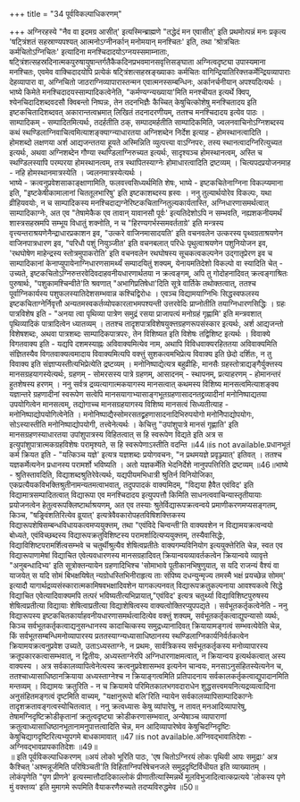 +++
title = "34 पूर्वविकल्पाधिकरणम्"

+++
अग्निरहस्ये "नैव वा इदमग्र आसीत्' इत्यस्मिन्ब्राह्मणे "तद्धेदं मन एवासीत्' इति प्रथमोत्पन्नं मनः प्रकृत्य 'षट्त्रिंशतं सहस्राण्यपश्यत् आत्मनोऽग्नीनर्कान् मनोमयान् मनश्चितः' इति, तथा 'श्रोत्रचितः कर्मचितोऽग्निचितः' इत्यादिना मनश्चिदादयोऽग्नयस्समाम्नाताः, षट्त्रिंशत्सहस्रदिनात्मकपुरुषायुषान्तर्गतैकैकदिनप्रभवमानसवृत्तिसङ्घाता अग्नित्वदृष्ट्या उपास्यमाना मनश्चितः, एवमेव वाक्चिदादयोपि प्रत्येकं षट्त्रिंशत्सहस्रङ्ख्याकाः कर्मचितः वागिन्द्रियातिरिक्त्तकर्मेन्द्रियव्यापाराः देहव्यापारा वा, अग्निचितो जाठराग्निव्यापारास्तन्मन एवात्मनस्सम्बन्धिनः, अर्कानर्चनीयान् अपश्यदित्यर्थः ।  
भाष्ये किमेते मनश्चिदादयस्साम्पादिकत्वेनेति, "कर्मण्यग्न्यख्याया'मिति मनश्चीयत इत्यर्थे क्विप्, श्येनचिदादिशब्दवदसौ क्विबन्तो निष्पन्नः, तेन तदनभिज्ञैः कैच्चित् केषुचित्कोशेषु मनश्चितादय इति इष्टकचितादिशब्दवत् अकारान्तत्वभ्रमात् लिखितं तदनादरणीयम्, ततश्च मनश्चिदादय इत्येव पाठः । साम्पादिकम् - सम्पादितमित्यर्थः, तदर्हतीति ठक्, सम्पादमर्हतीति साम्पादिकमिति, ज्वलनवाचिनोऽग्निशब्दस्य कथं स्थण्डिलाग्निवाचित्वमित्याशङ्क्याग्न्याधारतया अग्निशब्देन निर्देश इत्याह - होमस्थानत्वादिति । होमशब्दो लक्षणया अर्श आद्यजन्ततया हूयते अस्मिन्निति व्युत्पत्त्या वाऽग्निपरः, तस्य स्थानत्वादग्निरित्युच्यत इत्यर्थः, अथवा अग्निशब्देन गौण्या स्थण्डिलाग्निरुच्यत इत्यर्थः, सादृश्यञ्च होमस्थानत्वम्, अस्ति च स्थण्डिलस्यापि परम्परया होमस्थानत्वम्, तत्र स्थापितस्याग्नेः होमाधारत्वादिति द्रष्टव्यम् । चित्यपदप्रयोजनमाह - नहि होमस्थानमात्रस्येति । ज्वलनमात्रस्येत्यर्थः ।   
भाष्ये - क्रत्वनुप्रवेशसाकाङ्क्षाणामिति, फलवत्त्वसिध्यर्थमिति शेषः, भाष्ये - इष्टकचितेनाग्निना विकल्प्यमाना इति, "इष्टकेषीकामालानां चिततूलभारिषु' इति इष्टकाशब्दस्य ह्रस्वः । ननु तुल्यार्थयोरेव विकल्पः, यथा व्रीहियवयोः, न च साम्पादिकस्य मनश्चिदाद्यग्नेरिष्टकचिताग्नितुल्यकार्यतास्ति, अग्निधारणासमर्थत्वात् साम्पादिकाग्नेः, अत एव "तेषामेकैक एव तावान् यावानसौ पूर्वः' इत्यतिदेशोऽपि न सम्भवति, नह्यशकनीयमर्थं शास्त्रसहस्रमपि सम्भूय विधातुं शक्नोति, न च "हिरण्यगर्भस्समवर्तताग्रे' इति मन्त्रस्य वृत्त्यन्तराश्रयणेनैन्द्राधारप्रकाशन इव, "उत्करे वाजिनमासादयति' इति वचनवलेन उत्करस्य पृथ्वग्रताश्रयणेन वाजिनपात्रधारण इव, "परिधौ पशुं नियुञ्जीत' इति वचनबलात् परिधेः पृथुत्वाश्रयणेन पशुनियोजन इव, 'रथघोषेण माहेन्द्रस्य स्तोत्रमुपाकरोति' इति वचनवलेन रथघोषस्य सूचकत्वकल्पनेन उद्गातृप्रेरण इव च साम्पादिकानां केनाप्युपायेनाग्निधारणसामर्थ्यं सम्पादयितुं शक्यम्, येनायमतिदेशो विकल्पो वा स्यादिति चेत् - उच्यते, इष्टकचितोऽग्निरुत्तरवेदिवदाहवनीयधारणार्थतया न क्रत्वङ्गम्, अपि तु गोदोहनादिवत् क्रत्वङ्गाश्रितः पुरुषार्थः, "पशुकामश्चिन्वीते'ति श्रवणात् "अभागिप्रतिषेधा'दिति सूत्रे वार्तिके तथोक्तत्वात्, ततश्च पूर्वाग्निकार्यस्य पशुफलस्यातिदेशसम्भवान्न कश्चिद्विरोधः । एवञ्च विद्यामयाग्निभिः सिद्धस्वफलस्य इष्टकचिताग्नेर्निवृत्तौ अन्यतमस्वकर्तव्योपकारलाभमपश्यन्ती उत्तरवेदिः प्राप्नोतीति तयाग्निधारणसिद्धिः । ग्रहः पात्रविशेष इति - "अनया त्वा पृथिव्या पात्रेण समुद्रं रसया प्राजापत्यं मनोग्रहं गृह्णामि' इति मन्त्रवशात् पृथिव्यादिकं पात्रादित्वेन ध्यातव्यम् । ततश्च तादृशपात्रविशेषयुक्त्तग्रहणरूपसंस्कार इत्यर्थः, अर्श आद्यजन्तो विशेषशब्दः, अथवा पात्रशब्दः साम्पादिकपात्रपरः, तेन विशिष्यत इति विशेषः तद्विशिष्ट इत्यर्थः । विवाक्ये विगतवाक्य इति - यद्यपि दशमस्याह्नः अविवाक्यमित्येव नाम, अथापि विविधवाक्यरहिततया अविवाक्यमिति संज्ञितस्यैव विगतवाक्यत्वमादाय विवाक्यमित्यपि वक्त्तुं सुशकत्वमभिप्रेत्य विवाक्य इति छेदो दर्शितः, न तु विवाक्य इति संज्ञाप्यस्तीत्यभिप्रेत्येति द्रष्टव्यम् । मनोनिष्पाद्येत्यत्र बहुव्रीहिः, मानसैः ग्रहस्तोत्राद्यङ्गैर्युक्त्तस्य मानसग्रहयागस्येत्यर्थः, ग्रहणम् - सोमरसस्य पात्रे ग्रहणम्, आसादनम् - स्थापनम्, प्रत्याहरणम् - होमानन्तरं हुतशेषस्य हरणम् । ननु सर्वत्र द्रव्यत्यागात्मकयागस्य मानसत्वात् कथमस्य विशिष्य मानसत्वमित्याशङ्क्य यज्ञान्तरे ग्रहणादीनां स्वरूपेण सत्वेपि मानसयागाभ्यासाङ्गभूतग्रहणासादनतद्द्रव्यादीनां मनोनिष्पाद्यतया उपयोगित्वेन मानसत्वम्, तद्योगाच्च मानसग्रहयागस्य विशिष्य मानसत्वं सिध्यतीत्याह - मनोनिष्पाद्योपयोगित्वेनेति । मनोनिष्पाद्यैस्सोमरसतद्व्रहणासादनादिभिरुपयोगो मनोनिेपाद्योपयोगः, सोऽस्यास्तीति मनोनिष्पाद्योपयोगी, तत्त्वेनेत्यर्थः । केचित्तु "उपांशुपात्रे मानसं गृह्णाति' इति मानसग्रहणस्याधारतया उपांशुपात्रस्य विहितत्वात् स हि स्वरूपेण विद्यते इति अत्र स इत्युपांशुपात्रात्मकग्रहविशेषः परामृश्यते, स हि स्वरूपेणाऽस्तीति वदन्ति ॥44॥is not available.प्रधानभूतं कर्म क्रियत इति - "यत्किञ्च यज्ञे' इत्यत्र यज्ञशब्दः प्रयोगवचनः, "न प्रथमयज्ञे प्रवृञ्ज्यात्' इतिवत् । ततश्च यज्ञकर्मेत्यनेन प्रधानस्य परामर्शो भविष्यति । अतो यज्ञकर्मेति भेदनिर्देशे नानुपपत्तिरिति द्रष्टव्यम् ॥46॥भाष्ये - श्रुतिस्तावदिति, विद्याशब्दश्रुतिरेवेत्यर्थः, यद्यपीयमभिधात्री श्रुतिर्न विनियोजिका, एकप्रत्यैयकविभक्तिश्रुतीनामन्यतमत्वाभवात्, तदुपपादकं वाक्यमिदम्, "विद्यया हैवैत एवंविद' इति विद्यामात्रसम्पादितत्वात् विद्यारूपा एव मनश्चिदादय इत्युपपत्तौ किमिति साधनत्ववाचिन्यास्तृतीयायाः प्रयोजनत्वेन हेतुत्वरूपक्लिष्टार्थाश्रयणम्, अत एव तस्याः श्रुतेर्विद्यारूपक्रत्वन्वये प्रमाणीकरणमप्यसङ्गतम्, किञ्च, "षङ्र्विंशतिरित्येव व्रूयात्' इत्यत्रेवैवकारोपहतविषिशक्त्तिकस्य विद्यारूपशेषिसम्बन्धविधायकत्वमप्ययुक्त्तम्, तथा "एवंविदे चिन्वन्ती'ति वाक्यवशेन न विद्यामयक्रत्वन्वयो बोध्यते, एवंविच्छब्दस्य विद्यारूपक्रतुविशिष्टस्य परामर्शादित्यप्ययुक्त्तम्, तस्यैवासिद्धेः, विद्याविशिष्टपरामर्शित्वसम्भवे च चतुर्थीश्रुत्यैव शेषित्वप्रतीतेः वाक्यगम्यविनियोग इत्ययुक्त्तेरिति चेन्न, स्वत एव विद्यारूपाणामेषां विद्याचित एवेत्यवधारणस्य मानसग्रहादिवत् क्रियान्वयव्यावर्तकत्वेन क्रियान्वये व्यावृत्ते "अनुबन्धादिभ्य' इति सूत्रोक्तन्यायेन ग्रहणादिभिश्च 'सोमाभावे पूतीकानभिषुणुयात्, स यदि राजन्यं वैश्यं वा याजयेत् स यदि सोमं बिभक्षयिषेत् न्यग्रोधस्तिभिनीराहृत्य ताः संपिष्य दधन्युन्मृज्य तमस्मै भक्षं प्रयच्छेन्न सोमम्' इत्यादौ यागार्थद्रव्यसंस्कारात्मकामिषवभक्षादिवशेन यागकल्पनवत् विद्यारूपक्रतुकल्पनाया आवश्यकत्वे सिद्धे विद्याचित एवेत्यादिवाक्यमपि तत्परं भविष्यतीत्यभिप्रायात्,"एवंविद' इत्यत्र चतुर्थ्या विद्याविशिष्टपुरुषस्य शेषित्वप्रतीत्या विद्यायाः शेषित्वाप्रतीत्या विद्याशेषित्वस्य वाक्यत्वोक्तिरप्युपपद्यते । सर्वभूतकर्तृकत्वेनेति - ननु विद्यारूपस्य इष्टकचितकार्याहवनीयधारणासमर्थत्वादित्येव वक्त्तुं शक्यम्, सर्वभूतकर्तृकत्वाद्युपन्यासो व्यर्थः, किञ्च सर्वभूतकर्तृकत्वाद्यनुसन्धानस्य कादाचित्कस्य समुद्रध्यानादिवत् क्रियायामङ्गत्वं सम्भवत्येवेति चेन्न, किं सर्वभूतसम्बन्धिमनोव्यापारस्य प्रततस्याग्न्यध्यासाधिष्ठानस्य स्थण्डिलाग्निकार्यनिर्वर्तकत्वेन क्रियामयक्रत्वनुप्रवेश उच्यते, उताऽध्यस्ताग्नेः, न प्रथमः, सार्वत्रिकस्य सर्वभूतकर्तृकस्य मनोव्यापारस्य क्रतूपकारकत्वासम्भवात्, न द्वितीयः, अध्यस्ताग्नेरपि अग्निधारणाक्षमत्वात्, न क्रियान्वय इत्यर्थकत्वात् अस्य वाक्यस्य । अत्र सर्वकालव्यापित्वेनेत्यस्य क्रत्वनुप्रवेशासम्भव इत्यनेन चान्वयः, मनसाऽनुसंहितस्येत्यनेन च, ततश्चाध्यासाधिष्ठानक्रियाया अध्यस्ताग्नेश्च न क्रियाङ्गत्वमिति प्रतिपादनाय सर्वकालकर्तृकत्वाद्युपादानमिति मन्तव्यम् । विद्यामयः क्रतुरिति - न च क्रियामये परिमितकालभगवदाराधेन शुद्धसत्त्वमयनित्यद्रव्यत्वादिना अनुसंहितमङ्गत्वं दृष्टमिति वाच्यम्, "यक्षानुरूपो बलि'रिति न्यायेन सर्वकालव्यापिसाम्पादिकाग्नेः तादृशक्रतावङ्गत्वस्योचितत्वात् । ननु क्रत्वध्यासः केषु व्यांपारेषु, न तावत् मनआदिव्यापारेषु, तेषामग्निदृष्टिक्रोडीकृतानां क्रतुत्वदृष्ट्या क्रोडीकरणासम्भवात्, अन्येषाञ्च व्यापाराणां क्रतुत्वाध्यासाधिष्ठानभूतानामनुपात्तत्वादिति चेन्न, मन आदिव्यापारेष्वेव केषुचिदग्निदृष्टिः केषुचिद्यागदृष्टिरित्यभ्युपगमे बाधकामावात् ॥47॥is not available.अग्निवद्भावातिदेशः - अग्निवद्भावप्रापकातिदेशः ॥49॥   
॥ इति पूर्वविकल्पाधिकरणम् ॥अयं लोको भूरिति पाठः, 'एष चितोऽग्निरयं लोकः पृथिवी आपः समुद्राः' अत्र कैश्चित् 'अश्मन्नूर्जमिति परिषिञ्चती'ति विहिताग्निपरिषेचनजले समुद्रदृष्टिर्विधीयत इति व्याख्यातम् । लोकंपृणेति "पृण प्रीणने' इत्यस्मात्तौदादिकाल्लोकं प्रीणातीत्यास्मिन्नर्थे मूलविभुजादित्वात्कप्रत्यये 'लोकस्य पृणे मुं वक्त्तव्य' इति मुमागमे रूपमिति वैयाकरणैरुच्यते तदप्यविरुद्धमेव ॥50॥